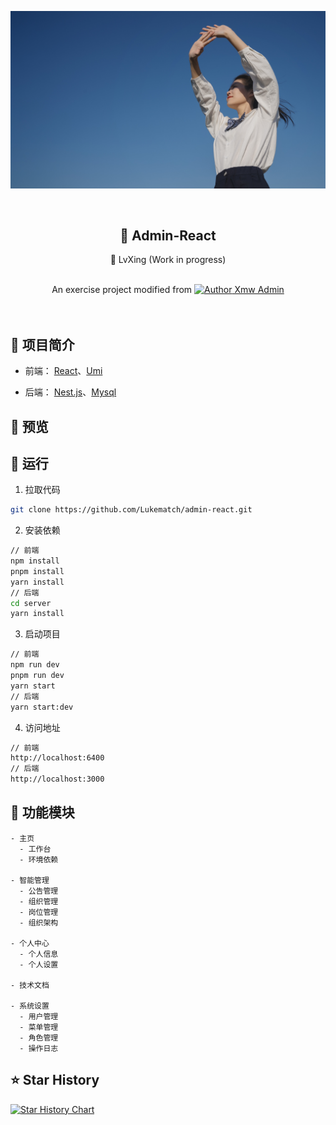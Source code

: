 ![110b3adc405d89fd5f4c0c386585d5f9--1723280224](./admin_web/public/110b3adc405d89fd5f4c0c386585d5f9--1723280224.png)
<div align="center">
<!-- <img alt="LvXing" src="/admin_web/public/110b3adc405d89fd5f4c0c386585d5f9--1723280224.png" width="280px"> -->
<br>
<h2>🔆 Admin-React</h2>
<p font-size="24px">🧳 LvXing (Work in progress)</p>
<br>
An exercise project modified from <a href="https://github.com/baiwumm/Xmw-Admin">
<img src="https://pic.imge.cc/2024/08/14/66bc639a80d81.ico" alt="Author" width="12px">
Xmw Admin
</a>
</div>
<br>
<br>

## 🚩 项目简介
-  前端： [React](https://react.dev/)、[Umi](https://umijs.org/)


-  后端： [Nest.js](https://docs.nestjs.cn/)、[Mysql](https://www.mysql.com/)


## 🚩 预览
<!-- -  [预览地址](https://lvxing.saicaca.com/) -->

## 🚩 运行

1. 拉取代码
```bash
git clone https://github.com/Lukematch/admin-react.git
```
2. 安装依赖
```bash
// 前端
npm install
pnpm install
yarn install
// 后端
cd server
yarn install
```
3. 启动项目
```bash
// 前端
npm run dev
pnpm run dev
yarn start
// 后端
yarn start:dev
```
4. 访问地址
```bash
// 前端
http://localhost:6400
// 后端
http://localhost:3000
```
## 🚩 功能模块
```
- 主页
  - 工作台
  - 环境依赖

- 智能管理
  - 公告管理
  - 组织管理
  - 岗位管理
  - 组织架构

- 个人中心
  - 个人信息
  - 个人设置

- 技术文档

- 系统设置
  - 用户管理
  - 菜单管理
  - 角色管理
  - 操作日志

```

## ⭐ Star History

[![Star History Chart](https://api.star-history.com/svg?repos=Lukematch/admin-react&type=Timeline)](https://star-history.com/#Lukematch/admin-react&Timeline)